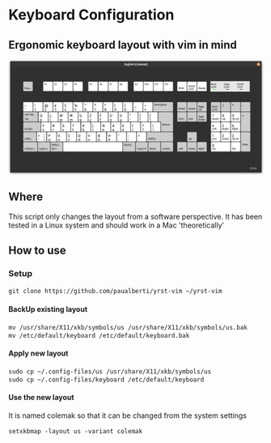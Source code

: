 # Keyboard Configuration
## Ergonomic keyboard layout with vim in mind
![Alt text](yrst-vim.png)
## Where
This script only changes the layout from a software perspective. It has been tested in a Linux system and should work in a Mac 'theoretically'
## How to use
### Setup
```
git clone https://github.com/paualberti/yrst-vim ~/yrst-vim
```
#### BackUp existing layout
```
mv /usr/share/X11/xkb/symbols/us /usr/share/X11/xkb/symbols/us.bak
mv /etc/default/keyboard /etc/default/keyboard.bak
```
#### Apply new layout
```
sudo cp ~/.config-files/us /usr/share/X11/xkb/symbols/us
sudo cp ~/.config-files/keyboard /etc/default/keyboard
```
#### Use the new layout
It is named colemak so that it can be changed from the system settings
```
setxkbmap -layout us -variant colemak
```
